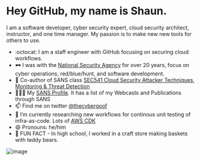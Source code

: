 # Hey GitHub, my name is Shaun.
I am a software developer, cyber security expert, cloud security architect, instructor, and one time manager.  My passion is to make new new tools for others to use.

- :octocat: I am a staff engineer with GitHub focusing on securing cloud workflows.
- :dark_sunglasses: I was with the [National Security Agency](https://www.nsa.gov/) for over 20 years, focus on cyber operations, red/blue/hunt, and software development.
- 💬 Co-author of SANS class [SEC541 Cloud Security Attacker Techniques, Monitoring & Threat Detection](https://www.sans.org/cyber-security-courses/cloud-security-monitoring-threat-detection/)
- 👨🏼‍💻 My [SANS Profile](https://www.sans.org/profiles/shaun-mccullough/).  It has a list of my Webcasts and Publications through SANS 
- 📫 Find me on twitter [@thecybergoof](https://twitter.com/TheCybergoof)
- 🔭 I’m currently researching new workflows for continous unit testing of infra-as-code.  Lots of [AWS CDK](https://github.com/aws/aws-cdk)
- 😄 Pronouns: he/him
- :bear: FUN FACT - In high school, I worked in a craft store making baskets with teddy bears.


![image](https://user-images.githubusercontent.com/3196612/153778505-e0763414-9649-4f66-9b89-5dc661867a49.svg)


<!--
**cybergoof/cybergoof** is a ✨ _special_ ✨ repository because its `README.md` (this file) appears on your GitHub profile.

Here are some ideas to get you started:

- 🌱 I’m currently learning ...
- 👯 I’m looking to collaborate on ...
- 🤔 I’m looking for help with ...
- 💬 Ask me about ...
- 📫 How to reach me: ...
- 😄 Pronouns: ...
- ⚡ Fun fact: ...
-->
